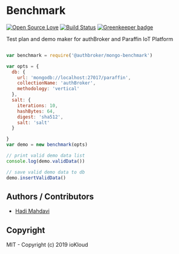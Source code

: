 # Benchmark

[![Open Source Love](https://badges.frapsoft.com/os/v1/open-source.svg?v=103)](https://github.com/ellerbrock/open-source-badges/) [![Build Status](https://travis-ci.org/authbroker/mongo-benchmark.svg)](https://travis-ci.com/authbroker/mongo-benchmark) [![Greenkeeper badge](https://badges.greenkeeper.io/authbroker/mongo-benchmark.svg)](https://greenkeeper.io/)

Test plan and demo maker for authBroker and Paraffin IoT Platform

``` js

var benchmark = require('@authbroker/mongo-benchmark')

var opts = {
  db: {
    url: 'mongodb://localhost:27017/paraffin',
    collectionName: 'authBroker',
    methodology: 'vertical'
  },
  salt: {
    iterations: 10,
    hashBytes: 64,
    digest: 'sha512',
    salt: 'salt'
  }

}
var demo = new benchmark(opts)

// print valid demo data list
console.log(demo.validData())

// save valid demo data to db
demo.insertValidData()

```


## Authors / Contributors

* [Hadi Mahdavi](https://twitter.com/kamerdack)


## Copyright

MIT - Copyright (c) 2019 ioKloud
